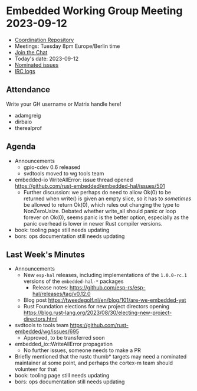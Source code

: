 # Embedded Working Group Meeting 2023-09-12

* [Coordination Repository]
* Meetings: Tuesday 8pm Europe/Berlin time
* [Join the Chat]
* Today's date: 2023-09-12
* [Nominated issues](https://github.com/search?q=org%3Arust-embedded+label%3Anominated+is%3Aopen&type=Issues)
* [IRC logs]

[Coordination Repository]: https://github.com/rust-embedded/wg
[Join the Chat]: https://matrix.to/#/#rust-embedded:matrix.org
[IRC logs]: https://libera.irclog.whitequark.org/rust-embedded/2023-09-12

## Attendance

Write your GH username or Matrix handle here!

* adamgreig
* dirbaio
* therealprof

## Agenda

* Announcements
    * gpio-cdev 0.6 released
    * svdtools moved to wg tools team
* embedded-io WriteAllError: issue thread opened https://github.com/rust-embedded/embedded-hal/issues/501
    * Further discussion: we perhaps do need to allow Ok(0) to be returned when
      write() is given an empty slice, so it has to _sometimes_ be allowed to
      return Ok(0), which rules out changing the type to NonZeroUsize.
      Debated whether write_all should panic or loop forever on Ok(0), seems
      panic is the better option, especially as the panic overhead is lower in
      newer Rust compiler versions.
* book: tooling page still needs updating
* bors: ops documentation still needs updating

## Last Week's Minutes


* Announcements
    * New `esp-hal` releases, including implementations of the `1.0.0-rc.1` versions of the `embedded-hal-*` packages
        * Release notes: https://github.com/esp-rs/esp-hal/releases/tag/v0.12.0
    * Blog post https://tweedegolf.nl/en/blog/101/are-we-embedded-yet
    * Rust Foundation elections for new project directors opening https://blog.rust-lang.org/2023/08/30/electing-new-project-directors.html
* svdtools to tools team https://github.com/rust-embedded/wg/issues/695
    * Approved, to be transferred soon
* embedded_io::WriteAllError propagation
    * No further issues, someone needs to make a PR
* Briefly mentioned that the rustc thumb* targets may need a nominated maintainer at some point, and perhaps the cortex-m team should volunteer for that
* book: tooling page still needs updating
* bors: ops documentation still needs updating
